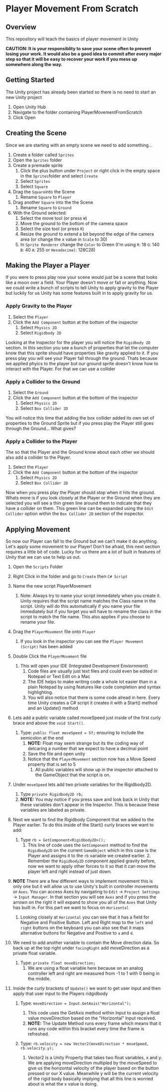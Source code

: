 # Player Movement From Scratch

## Overview

This repository will teach the basics of player movement in Unity

**CAUTION: It is your responsiblity to save your scene often to prevent losing your work.  It would also be a good idea to commit after every major step so that it will be easy to recover your work if you mess up somewhere along the way.**

## Getting Started

The Unity project has already been started so there is no need to start an new Unity project

1. Open Unity Hub
2. Navigate to the folder containing PlayerMovementFromScratch
3. Click Open

## Creating the Scene

Since we are starting with an empty scene we need to add something...

1. Create a folder called `Sprites`
2. Open the `Sprites` folder
3. Create a premade sprite
    1. Click the plus button under `Project` or right click in the empty space in the `Sprites`folder and select `Create`
    2. Select `Sprites`
    3. Select `Square`
4. Drag the `Square`into the Scene
    1. Rename `Square` to `Player`
5. Drag another `Square` into the the Scene
    1. Rename `Square` to `Ground`
6. With the Ground selected:
    1. Select the move tool (or press `W`)
    2. Move the ground to the bottom of the camera space
    3. Select the size tool (or press `R`)
    4. Resize the ground to extend a bit beyond the edge of the camera area (or change the x value in `Scale` to 30)
    5. In `Sprite Renderer` change the `Color` to Green (I'm using `R`: 18 `G`: 140 `B`: 40 `A`: 255 or `Hexadecimal`: 128C28)

## Making the Player a Player

If you were to press play now your scene would just be a scene that looks like a moon over a field. 
Your Player doesn't move or fall or anything. 
Now we could write a bunch of scripts to tell Unity to apply gravity to the Player but luckily for us Unity has some features built in to apply gravity for us.

### Apply Gravity to the Player

1. Select the `Player`
2. Click the `Add Component` button at the bottom of the inspector
    1. Select `Physics 2D`
    2. Select `Rigidbody 2D`

Looking at the Inspector for the player you will notice the `Rigidbody 2D` section.  In this section you see a bunch of properties that let the computer know that this sprite should have properties like gravity applied to it. If you press play you will see your Player fall through the ground. Thats because we applied phyics to the player but our ground sprite doesn't know how to interact with the Player. For that we can use a collider

### Apply a Collider to the Ground

1. Select the `Ground`
2. Click the `Add Component` button at the bottom of the inspector
    1. Select `Physics 2D`
    2. Select `Box Collider 2D`

You will notice this time that adding the box collider added its own set of properties to the Ground Sprite but if you press play the Player still goes through the Ground... What gives?

### Apply a Collider to the Player

The so that the Player and the Ground know about each other we should also add a collider to the Player.

1. Select the `Player`
2. Click the `Add Component` button at the bottom of the inspector
    1. Select `Physics 2D`
    2. Select `Box Collider 2D`

Now when you press play the Player should stop when it hits the ground.  Whats more is if you look closely at the Player or the Ground when they are selected you will see a thin green line around them to indicate that they have a collider on them. This green line can be expanded using the `Edit Collider` option within the `Box Collider 2D` section of the inspector.

## Applying Movement

So now our Player can fall to the Ground but we can't make it do anything.  Let's apply some movement to our Player! Don't be afraid, this next section requires a little bit of code. Lucky for us there are a lot of built in features of Unity that we can use to help us out.

1. Open the `Scripts` Folder
2. Right Click in the folder and go to `Create` then `C# Script`
3. Name the new script PlayerMovement
    1. Note: Always try to name your script immedately when you create it.  Unity requires that the script name matches the Class name in the script.  Unity will do this automatically if you name your file immediately but if you forget you will have to rename the class in the script to match the file name. This also applies if you choose to rename your file.
4. Drag the `PlayerMovement` file onto `Player`
    1. If you look in the inspector you can see the `Player Movement (Script)` has been added 
4. Double Click the `PlayerMovement` file
    1. This will open your IDE (Integrated Development Enviornment)
        1. Code files are usually just text files and could even be edited in Notepad or Text Edit on a Mac
        2. The IDE helps to make writing code a whole lot easier than in a plain Notepad by using features like code completion and syntax highlighting. 
        3. You will also notice that there is some code alread in here.  Every time Unity creates a C# script it creates it with a Start() method and an Update() method 
5. Lets add a public variable called moveSpeed just inside of the first curly brace and above the ```void Start()```. 

    1. Type: ```public float moveSpeed = 5f;``` ensuring to include the semicolon at the end
        1. **NOTE:** Float may seem strange but its the coding way of delcaring a number that we expect to have a decimal point 
        1. Save the file and open unity
        2. Notice that the `PlayerMovement` section now has a Move Speed property that is set to 5
            1. All public variables will show up in the inspector attached to the GameObject that the script is on.
6.  Under `moveSpeed` lets add two private variables for the Rigidbody2D.
    1. Type ```private Rigidbody2D rb;```
    3. **NOTE:** You may notice if you press save and look back in Unity that these variables don't appear in the Inspector.  This is because these variables are labeled as private.
7. Next we want to find the Rigidbody Component that we added to the Player earlier. To do this inside of the Start() curly braces we want to add:
    1. Type ```rb = GetComponent<Rigidbody2D>();```
        1. This line of code uses the `GetComponent` method to find the `Rigidbody2D` on the current `GameObject` which in this case is the Player and assigns it to the `rb` variable we created earlier.
            2. Remember the `Rigidbody2D` component applied gravity before, now we want to apply other forces to it so that it can move the player left and right instead of just down. 
8. **NOTE** There are a few different ways to implement movement this is only one but it will allow us to use Unity's built in controller movements or `Axes`.  You can access Axes by navigating to `Edit` -> `Project Settings` -> `Input Manager`.  In that section you will see `Axes` and if you press the arrown on the right it will expand to show you all of the `Axes` that Unity has built in.  For this part we want to focus on `Horizontal`
    1. Looking closely at `Horizontal` you can see that it has a field for Negative and Positive Button.  Left and Right map to the `left` and `right` buttons on the keyboard you can also see that it maps alternative buttons for Negative and Positive to `a` and `d`.
9. We need to add another variable to contain the Move direction data.  So back up at the top right under `facingRight` add moveDirection as a private float variable.
    1. Type: ```private float moveDirection;```
        1. We are using a float variable here because on an analog controller left and right are measured from -1 to 1 with 0 being in the middle. 
10. Inside the curly brackets of `Update()` we want to get user input and then apply that user input to the Players ridgidbody 
    1. Type: ```moveDirection = Input.GetAxis("Horizontal");```
        1. This code uses the GetAxis method within Input to assign a float value moveDirection based on the "Horizontal" Input received.
        2. **NOTE:** The Update Method runs every frame which means that it runs any code within this bracket every time the frame is refreshed.
    
    2. Type: ```rb.velocity = new Vector2(moveDirection * moveSpeed, rb.velocity.y);```
        1. Vector2 is a Unity Property that takes two float variables, x and y. We are applying moveDirection multipled by the moveSpeed to give us the horizontal velocity of the player based on the button pressed or our X value. Meanwhile y will be the current velocity of the rigid body basically implying that all this line is worried about is what the x value is doing.
